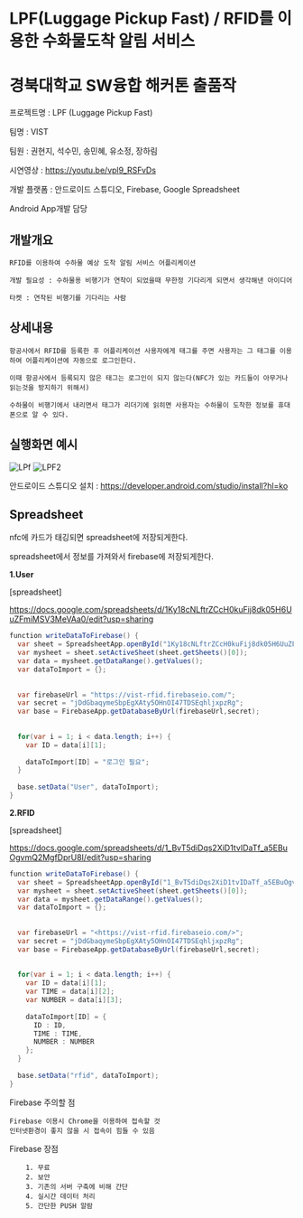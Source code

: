 # LPF(Luggage Pickup Fast) / RFID를 이용한 수화물도착 알림 서비스

# 경북대학교 SW융합 해커톤 출품작

프로젝트명 : LPF (Luggage Pickup Fast)

팀명 : VIST

팀원 : 권현지, 석수민, 송민혜, 유소정, 장하림

시연영상 : https://youtu.be/vpl9_RSFvDs

개발 플랫폼 : 안드로이드 스튜디오, Firebase, Google Spreadsheet

Android App개발 담당

## 개발개요
    
    RFID를 이용하여 수하물 예상 도착 알림 서비스 어플리케이션
    
    개발 필요성 : 수하물용 비행기가 연착이 되었을때 무한정 기다리게 되면서 생각해낸 아이디어
    
    타켓 : 연착된 비행기를 기다리는 사람
    
    
## 상세내용
    
    항공사에서 RFID를 등록한 후 어플리케이션 사용자에게 태그를 주면 사용자는 그 태그를 이용하여 어플리케이션에 자동으로 로그인한다.
    
    이때 항공사에서 등록되지 않은 태그는 로그인이 되지 않는다(NFC가 있는 카드들이 아무거나 읽는것을 방지하기 위해서)
    
    수하물이 비행기에서 내리면서 태그가 리더기에 읽히면 사용자는 수하물이 도착한 정보를 휴대폰으로 알 수 있다.

## 실행화면 예시
![LPf](https://user-images.githubusercontent.com/45057466/97435875-6cefa200-1964-11eb-83cf-8f7fef290ba9.png)
![LPF2](https://user-images.githubusercontent.com/45057466/97435898-75e07380-1964-11eb-818a-0b50b6210158.png)


안드로이드 스튜디오 설치 : https://developer.android.com/studio/install?hl=ko

## Spreadsheet

nfc에 카드가 태깅되면 spreadsheet에 저장되게한다. 

spreadsheet에서 정보를 가져와서 firebase에 저장되게한다. 


**1.User** 


[spreadsheet]

<https://docs.google.com/spreadsheets/d/1Ky18cNLftrZCcH0kuFij8dk05H6UuZFmiMSV3MeVAa0/edit?usp=sharing>


```java
function writeDataToFirebase() {
  var sheet = SpreadsheetApp.openById("1Ky18cNLftrZCcH0kuFij8dk05H6UuZFmiMSV3MeVAa0");
  var mysheet = sheet.setActiveSheet(sheet.getSheets()[0]);
  var data = mysheet.getDataRange().getValues();
  var dataToImport = {};
  
  
  var firebaseUrl = "https://vist-rfid.firebaseio.com/";
  var secret = "jDdGbaqymeSbpEgXAty5OHnOI47TDSEqhljxpzRg";
  var base = FirebaseApp.getDatabaseByUrl(firebaseUrl,secret);
  
 
  for(var i = 1; i < data.length; i++) {
    var ID = data[i][1];
    
    dataToImport[ID] = "로그인 필요";
  }
 
  base.setData("User", dataToImport);
}
```


**2.RFID**


[spreadsheet]

<https://docs.google.com/spreadsheets/d/1_BvT5diDqs2XiD1tvIDaTf_a5EBuOgvmQ2MgfDprU8I/edit?usp=sharing>


```java
function writeDataToFirebase() {
  var sheet = SpreadsheetApp.openById("1_BvT5diDqs2XiD1tvIDaTf_a5EBuOgvmQ2MgfDprU8I");
  var mysheet = sheet.setActiveSheet(sheet.getSheets()[0]);
  var data = mysheet.getDataRange().getValues();
  var dataToImport = {};
  
  
  var firebaseUrl = "<https://vist-rfid.firebaseio.com/>";
  var secret = "jDdGbaqymeSbpEgXAty5OHnOI47TDSEqhljxpzRg";
  var base = FirebaseApp.getDatabaseByUrl(firebaseUrl,secret);
  
 
  for(var i = 1; i < data.length; i++) {
    var ID = data[i][1];
    var TIME = data[i][2];
    var NUMBER = data[i][3];
    
    dataToImport[ID] = {
      ID : ID,
      TIME : TIME,
      NUMBER : NUMBER
    };
  }
 
  base.setData("rfid", dataToImport);
}

```

Firebase 주의할 점

    Firebase 이용시 Chrome을 이용하여 접속할 것
    인터넷환경이 좋지 않을 시 접속이 힘들 수 있음
    
Firebase 장점
    
        1. 무료
        2. 보안
        3. 기존의 서버 구축에 비해 간단
        4. 실시간 데이터 처리
        5. 간단한 PUSH 알람
        


